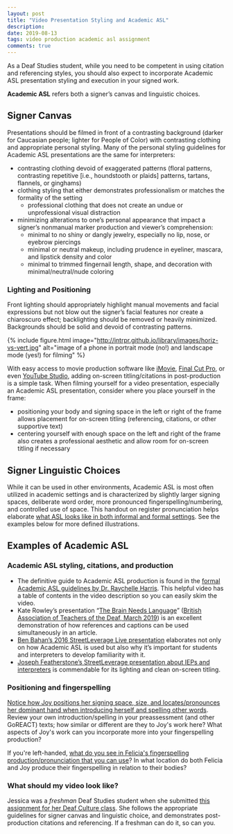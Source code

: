 ```yaml
---
layout: post
title: "Video Presentation Styling and Academic ASL"
description:
date: 2019-08-13
tags: video production academic asl assignment
comments: true
---
```


As a Deaf Studies student, while you need to be competent in using citation and referencing styles, you should also expect to incorporate Academic ASL presentation styling and execution in your signed work.

**Academic ASL** refers both a signer’s canvas and linguistic choices.

## Signer Canvas

Presentations should be filmed in front of a contrasting background (darker for Caucasian people; lighter for People of Color) with contrasting clothing and appropriate personal styling. Many of the personal styling guidelines for Academic ASL presentations are the same for interpreters:

* contrasting clothing devoid of exaggerated patterns (floral patterns, contrasting repetitive [i.e., houndstooth or plaids] patterns, tartans, flannels, or ginghams)
* clothing styling that either demonstrates professionalism or matches the formality of the setting
	* professional clothing that does not create an undue or unprofessional visual distraction
* minimizing alterations to one’s personal appearance that impact a signer’s nonmanual marker production and viewer’s comprehension:
	* minimal to no shiny or dangly jewelry, especially no lip, nose, or eyebrow piercings
	* minimal or neutral makeup, including prudence in eyeliner, mascara, and lipstick density and color
	* minimal to trimmed fingernail length, shape, and decoration with minimal/neutral/nude coloring

### Lighting and Positioning
Front lighting should appropriately highlight manual movements and facial expressions but not blow out the signer’s facial features nor create a chiaroscuro effect; backlighting should be removed or heavily minimized. Backgrounds should be solid and devoid of contrasting patterns.

{% include figure.html image="http://intrpr.github.io/library/images/horiz-vs-vert.jpg" alt="image of a phone in portrait mode (no!) and landscape mode (yes!) for filming" %}

With easy access to movie production software like [iMovie](https://www.apple.com/imovie), [Final Cut Pro](https://www.apple.com/final-cut-pro), or even [YouTube Studio](https://studio.youtube.com), adding on-screen titling/citations in post-production is a simple task. When filming yourself for a video presentation, especially an Academic ASL presentation, consider where you place yourself in the frame:

* positioning your body and signing space in the left or right of the frame allows placement for on-screen titling (referencing, citations, or other supportive text)
* centering yourself with enough space on the left and right of the frame also creates a professional aesthetic and allow room for on-screen titling if necessary

## Signer Linguistic Choices
While it can be used in other environments, Academic ASL is most often utilized in academic settings and is characterized by slightly larger signing spaces, deliberate word order, more pronounced fingerspelling/numbering, and controlled use of space. This handout on register pronunciation helps elaborate [what ASL looks like in both informal and formal settings](http://intrpr.info/library/stringham-understanding-register-formality.pdf). See the examples below for more defined illustrations.

## Examples of Academic ASL

### Academic ASL styling, citations, and production
* The definitive guide to Academic ASL production is found in the [formal Academic ASL guidelines by Dr. Raychelle Harris](https://www.youtube.com/watch?v=VX18-4m-EN0). This helpful video has a table of contents in the video description so you can easily skim the video.
* Kate Rowley’s presentation “[The Brain Needs Language](https://www.youtube.com/watch?v=bV7QD2NOS24)” ([British Association of Teachers of the Deaf, March 2019](https://www.batod.org.uk/wp-content/uploads/2019/01/mar19.pdf)) is an excellent demonstration of how references and captions can be used simultaneously in an article.
* [Ben Bahan’s 2016 StreetLeverage Live presentation](https://www.youtube.com/watch?v=8YEEZZpR3Tk) elaborates not only on how Academic ASL is used but also why it’s important for students and interpreters to develop familiarity with it.
* [Joseph Featherstone’s StreetLeverage presentation about IEPs and interpreters](https://www.youtube.com/watch?v=jD6S9ZtUQLQ) is commendable for its lighting and clean on-screen titling.

### Positioning and fingerspelling
[Notice how Joy positions her signing space, size, and locates/pronounces her dominant hand when introducing herself and spelling other words](https://www.youtube.com/watch?v=OiPIiUid2ck). Review your own introduction/spelling in your preassessment (and other GoREACT) texts; how similar or different are they to Joy's work here? What aspects of Joy's work can you incorporate more into your fingerspelling production?

If you're left-handed, [what do you see in Felicia's fingerspelling production/pronunciation that you can use](https://www.youtube.com/watch?v=hS4f1BZ6EcA)? In what location do both Felicia and Joy produce their fingerspelling in relation to their bodies?

### What should my video look like?
Jessica was a *freshman* Deaf Studies student when she submitted [this assignment for her Deaf Culture class](https://www.youtube.com/watch?v=gXr9HiU5LIU). She follows the appropriate guidelines for signer canvas and linguistic choice, and demonstrates post-production citations and referencing. If a freshman can do it, so can you.